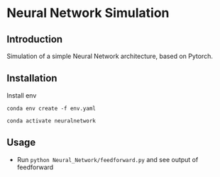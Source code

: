# Neural Network Simulation

## Introduction
Simulation of a simple Neural Network architecture, based on Pytorch.

## Installation
Install env

` conda env create -f env.yaml `

` conda activate neuralnetwork `

## Usage
- Run ` python Neural_Network/feedforward.py ` and see output of feedforward

